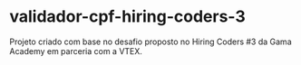 # validador-cpf-hiring-coders-3
Projeto criado com base no desafio proposto no Hiring Coders #3 da Gama Academy em parceria com a VTEX.
